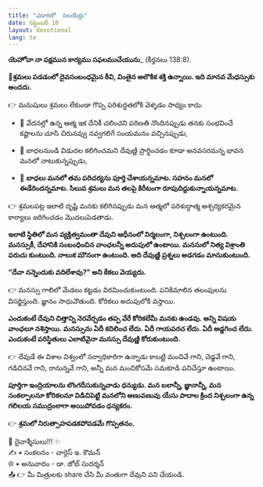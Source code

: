 ```yaml
---
title: "ఎడారిలో  సెలయేర్లు"
date: సెప్టెంబర్ 10
layout: devotional
lang: te
---
```


**యెహోవా నా పక్షమున కార్యము సఫలముచేయును**_ (కీర్తనలు 138:8).

**📖శ్రమలు పడడంలో దైవసంబంధమైన ఠీవి, వింతైన అలౌకిక శక్తి ఉన్నాయి. ఇది మానవ మేధస్సుకు అందదు.**

👉 మనుషులు శ్రమలు లేకుండా గొప్ప పరిశుద్ధతలోకి వెళ్ళడం సాధ్యం కాదు.
- 🔹 వేదనల్లో ఉన్న ఆత్మ ఇక దేనికీ చలించని పరిణతి నొందినప్పుడు తనకు సంభవించే కష్టాలను చూసి చిరునవ్వు నవ్వగలిగే సంయమనం వచ్చినప్పుడు,

- 🔹 బాధలనుండి విడుదల కలిగించమని దేవుణ్ణి ప్రార్థించడం కూడా అనవసరమన్న భావన మనలో నాటుకున్నప్పుడు,

- 🔹 **బాధలు మనలో తమ పరిచర్యను పూర్తి చేశాయన్నమాట. సహనం మనలో ఈడేరిందన్నమాట. సిలువ శ్రమలు మన తలపై కిరీటంగా రూపుదిద్దుకున్నాయన్నమాట.**

👉 శ్రమలపట్ల ఇలాటి దృష్టి మనకు కలిగినప్పుడు మన ఆత్మలో పరిశుద్ధాత్మ ఆశ్చర్యకరమైన కార్యాలు జరిగించడం మొదలుపెడతాడు. 

**ఇలాటి స్థితిలో మన వ్యక్తిత్వమంతా దేవుని ఆధీనంలో నిర్మలంగా, నిశ్చలంగా ఉంటుంది. మనస్సుకీ, దేహానికి సంబంధించిన వాంఛలన్నీ అదుపులో ఉంటాయి. మనసులో నిత్య విశ్రాంతి పరుచు కుంటుంది. నాలుక మౌనంగా ఉంటుంది. అది దేవుణ్ణి ప్రశ్నలు అడగడం మానుకుంటుంది.**

 **“దేవా నన్నెందుకు వదిలేశావు?” అని కేకలు వెయ్యదు.**

👉 మనస్సు గాలిలో మేడలు కట్టడం విరమించుకుంటుంది. పనికిమాలిన తలంపులను విసర్జిస్తుంది. జ్ఞానం సాధువౌతుంది. కోరికలు అదుపులోకి వస్తాయి.

 **ఎందుకంటే దేవుని చిత్తాన్ని నెరవేర్చడం తప్ప వేరే కోరికలేమీ మనకు ఉండవు. అన్ని విషయ వాంఛలూ నశిస్తాయి. మనస్సును ఏదీ కదిలించ లేదు. ఏదీ గాయపరచ లేదు. ఏదీ అడ్డగించ లేదు. ఎందుకంటే పరిస్థితులు ఎలాటివైనా మనస్సు దేవుణ్ణి కోరుకుంటుంది.**

👉 దేవుడే ఈ విశాల విశ్వంలో సర్వాధికారిగా ఉన్నాడు కాబట్టి మంచివే గాని, చెడ్డవే గాని, గడిచినవే గాని, రానున్నవే గాని, అన్నీ మన మంచికోసమే సమకూడి పనిచేస్తూ ఉంటాయి.

**పూర్తిగా ఇంద్రియాలను లొంగదీసుకున్నవాడు ధన్యుడు. మన బలాన్నీ, జ్ఞానాన్నీ, మన సంకల్పాలనూ కోరికలనూ విడిచిపెట్టి మనలోని అణువణువు యేసు పాదాల క్రింద నిశ్చలంగా ఉన్న గలిలయ సముద్రంలాగా అయిపోవడం ధన్యకరం.**

👉 **శ్రమలో నిరుత్సాహపడకపోవడమే గొప్పతనం.**

<div class="blessing">🙏 <span class="bless-text">దైవాశ్శీసులు!!!</span> ✨</div>

<div class="credit">✍️ <span class="credit-text">▪ సంకలనం - చార్లెస్ ఇ. కౌమన్</span></div>
<div class="credit">🌐 <span class="credit-text">▪ అనువాదం - డా. జోబ్ సుదర్శన్</span></div>


<div class="share">📤 👉 <span class="share-text">మీ మిత్రులకు share చేసి మీ వంతుగా దేవుని పని చేయండి.</span></div>

